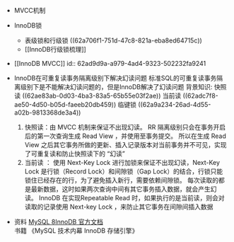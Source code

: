 - MVCC机制
- InnoDB锁
	- 表级锁和行级锁
	  ((62a706f1-751d-47c8-821a-eba8ed64715c))
	- [[InnoDB行级锁梳理]]
- [[InnoDB MVCC]]
  id:: 62ad9d9a-a979-4ad4-9323-502232fa9241
- InnoDB在可重复读事务隔离级别下解决幻读问题
  标准SQL的可重复读事务隔离级别下是不能解决幻读问题的，但是InnoDB解决了幻读问题
  背景知识:
  快照读 ((62ae83ab-0d03-4ba3-83a5-65b55e03f2ae)) 
  当前读 ((62adc7f8-ae50-4d50-b05d-faeeb20db459)) 
  临键锁 ((62a9a234-26ad-4d55-a02b-9813368de3a4)) 
  
  1. 快照读：由 MVCC 机制来保证不出现幻读。
  RR 隔离级别只会在事务开启后的第一次查询生成 Read View ，并使用至事务提交。
  所以在生成 Read View 之后其它事务所做的更新、插入记录版本对当前事务并不可见，实现了可重复读和防止快照读下的 “幻读”
  2. 当前读 ： 使用 Next-Key Lock 进行加锁来保证不出现幻读，Next-Key Lock 是行锁（Record Lock）和间隙锁（Gap Lock）的结合，行锁只能锁住已经存在的行，为了避免插入新行，需要依赖间隙锁。
  每次读取的都是最新数据，这时如果两次查询中间有其它事务插入数据，就会产生幻读。
  InnoDB 在实现Repeatable Read 时，如果执行的是当前读，则会对读取的记录使用 Next-key Lock ，来防止其它事务在间隙间插入数据
- 资料
  [MySQL 8InnoDB 官方文档](https://dev.mysql.com/doc/refman/8.0/en/innodb-storage-engine.html)
  书籍
  《MySQL 技术内幕 InnoDB 存储引擎》